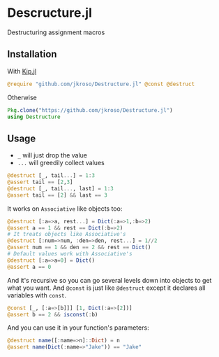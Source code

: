 # Descructure.jl

Destructuring assignment macros

## Installation

With [Kip.jl](//github.com/jkroso/Kip.jl)

```julia
@require "github.com/jkroso/Destructure.jl" @const @destruct
```

Otherwise

```julia
Pkg.clone("https://github.com/jkroso/Destructure.jl")
using Destructure
```

## Usage

- `_` will just drop the value
- `...` will greedily collect values

```julia
@destruct [_, tail...] = 1:3
@assert tail == [2,3]
@destruct [_, tail..., last] = 1:3
@assert tail == [2] && last == 3
```

It works on `Associative` like objects too:

```julia
@destruct [:a=>a, rest...] = Dict(:a=>1,:b=>2)
@assert a == 1 && rest == Dict(:b=>2)
# It treats objects like Associative's
@destruct [:num=>num, :den=>den, rest...] = 1//2
@assert num == 1 && den == 2 && rest == Dict()
# Default values work with Associative's
@destruct [:a=>a=0] = Dict()
@assert a == 0
```

And it's recursive so you can go several levels down into objects to get what you want. And `@const` is just like `@destruct` except it declares all variables with `const`.

```julia
@const [_, [:a=>[b]]] [1, Dict(:a=>[2])]
@assert b == 2 && isconst(:b)
```

And you can use it in your function's parameters:

```julia
@destruct name([:name=>n]::Dict) = n
@assert name(Dict(:name=>"Jake")) == "Jake"
```
